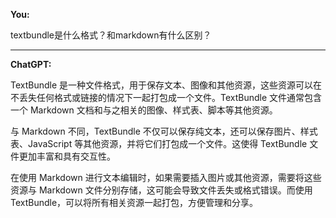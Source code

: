 **You:**

textbundle是什么格式？和markdown有什么区别？

* * *

**ChatGPT:**

TextBundle 是一种文件格式，用于保存文本、图像和其他资源，这些资源可以在不丢失任何格式或链接的情况下一起打包成一个文件。TextBundle 文件通常包含一个 Markdown 文档和与之相关的图像、样式表、脚本等其他资源。

与 Markdown 不同，TextBundle 不仅可以保存纯文本，还可以保存图片、样式表、JavaScript 等其他资源，并将它们打包成一个文件。这使得 TextBundle 文件更加丰富和具有交互性。

在使用 Markdown 进行文本编辑时，如果需要插入图片或其他资源，需要将这些资源与 Markdown 文件分别存储，这可能会导致文件丢失或格式错误。而使用 TextBundle，可以将所有相关资源一起打包，方便管理和分享。